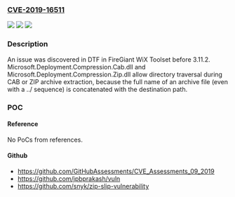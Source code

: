 ### [CVE-2019-16511](https://cve.mitre.org/cgi-bin/cvename.cgi?name=CVE-2019-16511)
![](https://img.shields.io/static/v1?label=Product&message=n%2Fa&color=blue)
![](https://img.shields.io/static/v1?label=Version&message=n%2Fa&color=blue)
![](https://img.shields.io/static/v1?label=Vulnerability&message=n%2Fa&color=brighgreen)

### Description

An issue was discovered in DTF in FireGiant WiX Toolset before 3.11.2. Microsoft.Deployment.Compression.Cab.dll and Microsoft.Deployment.Compression.Zip.dll allow directory traversal during CAB or ZIP archive extraction, because the full name of an archive file (even with a ../ sequence) is concatenated with the destination path.

### POC

#### Reference
No PoCs from references.

#### Github
- https://github.com/GitHubAssessments/CVE_Assessments_09_2019
- https://github.com/jpbprakash/vuln
- https://github.com/snyk/zip-slip-vulnerability

